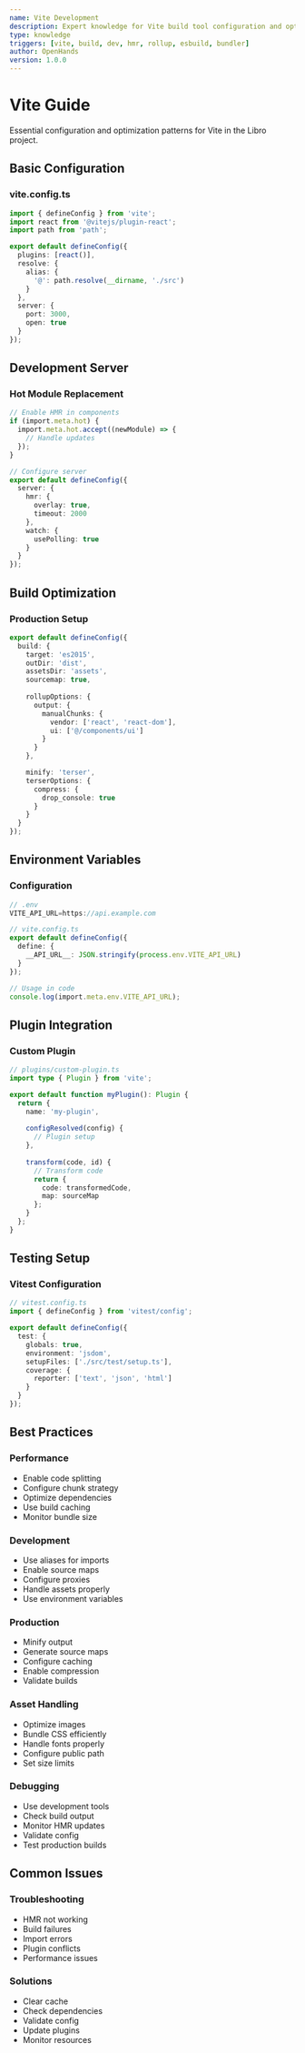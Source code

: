 ```yaml
---
name: Vite Development
description: Expert knowledge for Vite build tool configuration and optimization
type: knowledge
triggers: [vite, build, dev, hmr, rollup, esbuild, bundler]
author: OpenHands
version: 1.0.0
---
```


# Vite Guide

Essential configuration and optimization patterns for Vite in the Libro project.

## Basic Configuration

### vite.config.ts
```typescript
import { defineConfig } from 'vite';
import react from '@vitejs/plugin-react';
import path from 'path';

export default defineConfig({
  plugins: [react()],
  resolve: {
    alias: {
      '@': path.resolve(__dirname, './src')
    }
  },
  server: {
    port: 3000,
    open: true
  }
});
```

## Development Server

### Hot Module Replacement
```typescript
// Enable HMR in components
if (import.meta.hot) {
  import.meta.hot.accept((newModule) => {
    // Handle updates
  });
}

// Configure server
export default defineConfig({
  server: {
    hmr: {
      overlay: true,
      timeout: 2000
    },
    watch: {
      usePolling: true
    }
  }
});
```

## Build Optimization

### Production Setup
```typescript
export default defineConfig({
  build: {
    target: 'es2015',
    outDir: 'dist',
    assetsDir: 'assets',
    sourcemap: true,
    
    rollupOptions: {
      output: {
        manualChunks: {
          vendor: ['react', 'react-dom'],
          ui: ['@/components/ui']
        }
      }
    },

    minify: 'terser',
    terserOptions: {
      compress: {
        drop_console: true
      }
    }
  }
});
```

## Environment Variables

### Configuration
```typescript
// .env
VITE_API_URL=https://api.example.com

// vite.config.ts
export default defineConfig({
  define: {
    __API_URL__: JSON.stringify(process.env.VITE_API_URL)
  }
});

// Usage in code
console.log(import.meta.env.VITE_API_URL);
```

## Plugin Integration

### Custom Plugin
```typescript
// plugins/custom-plugin.ts
import type { Plugin } from 'vite';

export default function myPlugin(): Plugin {
  return {
    name: 'my-plugin',
    
    configResolved(config) {
      // Plugin setup
    },
    
    transform(code, id) {
      // Transform code
      return {
        code: transformedCode,
        map: sourceMap
      };
    }
  };
}
```

## Testing Setup

### Vitest Configuration
```typescript
// vitest.config.ts
import { defineConfig } from 'vitest/config';

export default defineConfig({
  test: {
    globals: true,
    environment: 'jsdom',
    setupFiles: ['./src/test/setup.ts'],
    coverage: {
      reporter: ['text', 'json', 'html']
    }
  }
});
```

## Best Practices

### Performance
- Enable code splitting
- Configure chunk strategy
- Optimize dependencies
- Use build caching
- Monitor bundle size

### Development
- Use aliases for imports
- Enable source maps
- Configure proxies
- Handle assets properly
- Use environment variables

### Production
- Minify output
- Generate source maps
- Configure caching
- Enable compression
- Validate builds

### Asset Handling
- Optimize images
- Bundle CSS efficiently
- Handle fonts properly
- Configure public path
- Set size limits

### Debugging
- Use development tools
- Check build output
- Monitor HMR updates
- Validate config
- Test production builds

## Common Issues

### Troubleshooting
- HMR not working
- Build failures
- Import errors
- Plugin conflicts
- Performance issues

### Solutions
- Clear cache
- Check dependencies
- Validate config
- Update plugins
- Monitor resources
